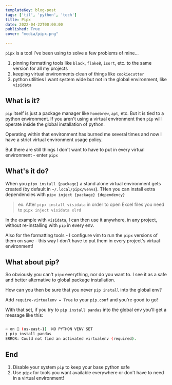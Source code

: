 ```yaml
---
templateKey: blog-post
tags: ['til', 'python', 'tech']
title: Pipx
date: 2022-04-22T00:00:00
published: True
cover: "media/pipx.png"

---
```



`pipx` is a tool I've been using to solve a few problems of mine...

1. pinning formatting tools like `black`, `flake8`, `isort`, etc. to the same version for all my projects
2. keeping virtual environments clean of things like `cookiecutter`
3. python utilities I want system wide but not in the global environment, like `visidata`

## What is it?

`pip` itself is just a package manager like `homebrew`, `apt`, etc. But it is tied to a python environment.
If you aren't using a virtual environment then `pip` will operate inside the global installation of python.

Operating within that environment has burned me several times and now I have a strict virtual environment usage policy.

But there are still things I don't want to have to put in every virtual environment - enter `pipx`

## What's it do?

When you `pipx install {package}` a stand alone virtual environment gets created (by default in `~/.local/pipx/venvs`).
THen you can install extra dependencies with `pipx inject {package} {dependency}`

> ex. After `pipx install visidata` in order to open Excel files you need to `pipx inject visidata xlrd`

In the example with `visidata`, I can then use it anywhere, in any project, without re-installing with `pip` in every env.

Also for the formatting tools - I configure vim to run the `pipx` versions of them on save - this way I don't have to put them in every project's virtual environment!

## What about pip?

So obviously you can't `pipx` everything, nor do you want to. 
I see it as a safe and better alternative to global package installation.

How can you then be sure that you never `pip install` into the global env?

Add `require-virtualenv = True` to your `pip.conf` and you're good to go!

With that set, if you try to `pip install pandas` into the global env you'll get a message like this:


```bash

~ on  (us-east-1)  NO PYTHON VENV SET
❯ pip install pandas
ERROR: Could not find an activated virtualenv (required).


```

## End

1. Disable your system `pip` to keep your base python safe
2. Use `pipx` for tools you want available everywhere or don't have to need in a virtual environment!

